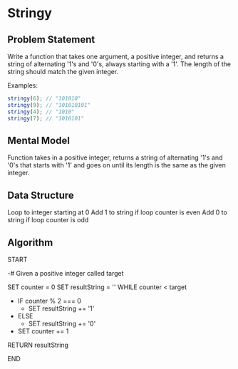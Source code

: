 # Stringy

## Problem Statement

Write a function that takes one argument, a positive integer, and returns a string of alternating '1's and '0's, always starting with a '1'. The length of the string should match the given integer.

Examples:

```javascript
stringy(6); // "101010"
stringy(9); // "101010101"
stringy(4); // "1010"
stringy(7); // "1010101"
```

## Mental Model

Function takes in a positive integer, returns a string of alternating '1's and '0's that starts with '1' and goes on until its length is the same as the given integer.

## Data Structure

Loop to integer starting at 0
Add 1 to string if loop counter is even
Add 0 to string if loop counter is odd

## Algorithm

START

-# Given a positive integer called target

SET counter = 0
SET resultString = ''
WHILE counter < target

- IF counter % 2 === 0
  - SET resultString += '1'
- ELSE
  - SET resultString += '0'
- SET counter += 1

RETURN resultString

END
